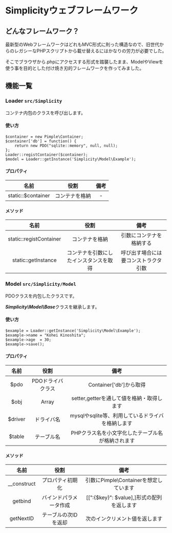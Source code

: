 # Simplicityウェブフレームワーク

## どんなフレームワーク？
最新型のWebフレームワークはどれもMVC形式に則った構造なので、旧世代からのレガシーなPHPスクリプトから載せ替えるにはかなりの労力が必要でした。

そこでブラウザから.phpにアクセスする形式を踏襲したまま、ModelやViewを使う事を目的とした付け焼き刃的フレームワークを作ってみました。

## 機能一覧

### Loader ```src/Simplicity```
コンテナ内包のクラスを呼び出します。

#### 使い方
```
$container = new Pimple\Container;
$container['db'] = function() {
    return new PDO("sqlite::memory", null, null);
};
Loader::registContainer($container);
$model = Loader::getInstance('Simplicity\Model\Example');
```

#### プロパティ
名前 | 役割 | 備考
:----:|:----:|:----:
static::$container | コンテナを格納 | -

#### メソッド
名前 | 役割 | 備考
:----:|:----:|:----:
static::registContainer | コンテナを格納 | 引数にコンテナを格納する
static::getInstance | コンテナを引数にしたインスタンスを取得 | 呼び出す場合には要コンストラクタ引数


### Model ```src/Simplicity/Model```
PDOクラスを内包したクラスです。

***Simplicity\Model\Base***クラスを継承します。

#### 使い方

```
$example = Loader::getInstance('Simplicity\Model\Example');
$example->name = "Kohei Kinoshita";
$example->age  = 30;
$example->save();
```

#### プロパティ
 名前 | 役割 | 備考
:----:|:----:|:----:
$pdo | PDOドライバクラス | Container['db']から取得
$obj | Array | setter,getterを通して値を格納・取得します
$driver | ドライバ名 | mysqlやsqlite等、利用しているドライバを格納します
$table | テーブル名 | PHPクラス名を小文字化したテーブル名が格納されます

#### メソッド
 名前 | 役割 | 備考
:----:|:----:|:----:
__construct | プロパティ初期化 | 引数にPimple\Containerを想定しています
getbind | バインドパラメータ作成 | [[":{$key}": $value],]形式の配列を返します
getNextID | テーブルの次IDを返却 | 次のインクリメント値を返します
